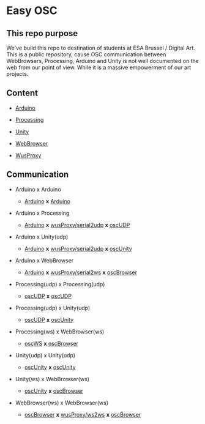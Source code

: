 # Easy OSC

## This repo purpose

We've build this repo to destination of students at ESA Brussel / Digital Art. This is a public repository, cause OSC communication between WebBrowsers, Processing, Arduino and Unity is not well documented on the web from our point of view. While it is a massive empowerment of our art projects. 

## Content

- [Arduino](./arduino)

- [Processing](./processing)

- [Unity](./unity)

- [WebBrowser](./webBrowser)

- [WusProxy](./wusProxy)

## Communication

- Arduino x Arduino
  
  - [Arduino](./arduino) **x** [Arduino](./arduino)

- Arduino x Processing
  
  - [Arduino](./arduino) **x** [wusProxy/serial2udp](./wusProxy#serial2udp) **x** [oscUDP](./processing#oscudp)

- Arduino x Unity(udp)
  
  - [Arduino](./arduino) **x** [wusProxy/serial2udp](./wusProxy#serial2udp) **x** [oscUnity](./unity#udp)

- Arduino x WebBrowser
  
  - [Arduino](./arduino) **x** [wusProxy/serial2ws](./wusProxy#serial2ws) **x** [oscBrowser](./webBrowser)

- Processing(udp) x Processing(udp)
  
  - [oscUDP](./processing#oscudp) **x** [oscUDP](./processing#oscudp)

- Processing(udp) x Unity(udp)
  
  - [oscUDP](./processing#oscudp) **x** [oscUnity](./unity#udp)

- Processing(ws) x WebBrowser(ws)
  
  - [oscWS](./processing#oscws) **x** [oscBrowser](./webBrowser)

- Unity(udp) x Unity(udp)
  
  - [oscUnity](./unity#udp) **x** [oscUnity](./unity#udp)

- Unity(ws) x WebBrowser(ws)
  
  - [oscUnity](./unity#ws) **x** [oscBrowser](./webBrowser)

- WebBrowser(ws) x WebBrowser(ws)
  
  - [oscBrowser](./webBrowser) **x** [wusProxy/ws2ws](./wusProxy#ws2ws) **x** [oscBrowser](./webBrowser)
